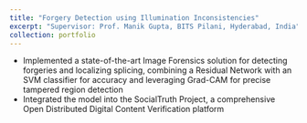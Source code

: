 ```yaml
---
title: "Forgery Detection using Illumination Inconsistencies"
excerpt: "Supervisor: Prof. Manik Gupta, BITS Pilani, Hyderabad, India"
collection: portfolio
---
```


* Implemented a state-of-the-art Image Forensics solution for detecting forgeries and localizing splicing, combining a Residual Network with an SVM classifier for accuracy and leveraging Grad-CAM for precise tampered region detection
* Integrated the model into the SocialTruth Project, a comprehensive Open Distributed Digital Content Verification platform